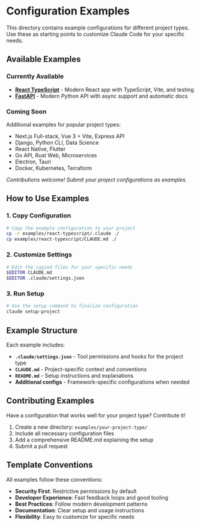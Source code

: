 # Configuration Examples

This directory contains example configurations for different project types. Use these as starting points to customize Claude Code for your specific needs.

## Available Examples

### Currently Available
- **[React TypeScript](./react-typescript/)** - Modern React app with TypeScript, Vite, and testing
- **[FastAPI](./fastapi/)** - Modern Python API with async support and automatic docs

### Coming Soon
Additional examples for popular project types:
- Next.js Full-stack, Vue 3 + Vite, Express API
- Django, Python CLI, Data Science
- React Native, Flutter
- Go API, Rust Web, Microservices
- Electron, Tauri
- Docker, Kubernetes, Terraform

*Contributions welcome! Submit your project configurations as examples.*

## How to Use Examples

### 1. Copy Configuration
```bash
# Copy the example configuration to your project
cp -r examples/react-typescript/.claude ./
cp examples/react-typescript/CLAUDE.md ./
```

### 2. Customize Settings
```bash
# Edit the copied files for your specific needs
$EDITOR CLAUDE.md
$EDITOR .claude/settings.json
```

### 3. Run Setup
```bash
# Use the setup command to finalize configuration
claude setup-project
```

## Example Structure

Each example includes:
- **`.claude/settings.json`** - Tool permissions and hooks for the project type
- **`CLAUDE.md`** - Project-specific context and conventions
- **`README.md`** - Setup instructions and explanations
- **Additional configs** - Framework-specific configurations when needed

## Contributing Examples

Have a configuration that works well for your project type? Contribute it!

1. Create a new directory: `examples/your-project-type/`
2. Include all necessary configuration files
3. Add a comprehensive README.md explaining the setup
4. Submit a pull request

## Template Conventions

All examples follow these conventions:
- **Security First**: Restrictive permissions by default
- **Developer Experience**: Fast feedback loops and good tooling
- **Best Practices**: Follow modern development patterns
- **Documentation**: Clear setup and usage instructions
- **Flexibility**: Easy to customize for specific needs